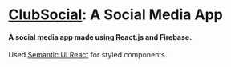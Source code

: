 # [ClubSocial](https://social-media-1k47w91tn-faiyazmujawar.vercel.app/login): A Social Media App

#### A social media app made using React.js and Firebase.

Used [Semantic UI React](https://react.semantic-ui.com/) for styled components.